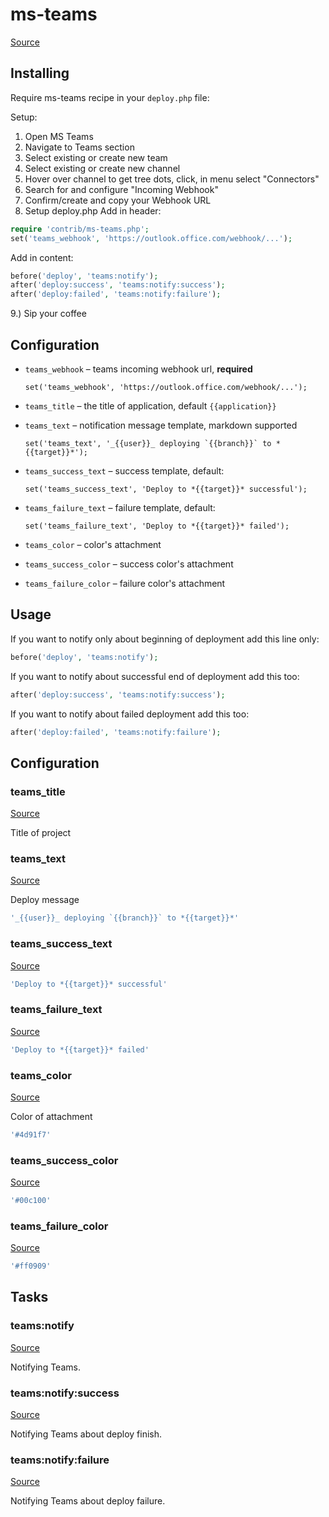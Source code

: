 <!-- DO NOT EDIT THIS FILE! -->
<!-- Instead edit contrib/ms-teams.php -->
<!-- Then run bin/docgen -->

# ms-teams

[Source](/contrib/ms-teams.php)


## Installing

Require ms-teams recipe in your `deploy.php` file:

Setup:
1. Open MS Teams
2. Navigate to Teams section
3. Select existing or create new team
4. Select existing or create new channel
5. Hover over channel to get tree dots, click, in menu select "Connectors"
6. Search for and configure "Incoming Webhook"
7. Confirm/create and copy your Webhook URL
8. Setup deploy.php
    Add in header:
```php
require 'contrib/ms-teams.php';
set('teams_webhook', 'https://outlook.office.com/webhook/...');
```
Add in content:
```php
before('deploy', 'teams:notify');
after('deploy:success', 'teams:notify:success');
after('deploy:failed', 'teams:notify:failure');
```
9.) Sip your coffee

## Configuration

- `teams_webhook` – teams incoming webhook url, **required**
  ```
  set('teams_webhook', 'https://outlook.office.com/webhook/...');
  ```
- `teams_title` – the title of application, default `{{application}}`
- `teams_text` – notification message template, markdown supported
  ```
  set('teams_text', '_{{user}}_ deploying `{{branch}}` to *{{target}}*');
  ```
- `teams_success_text` – success template, default:
  ```
  set('teams_success_text', 'Deploy to *{{target}}* successful');
  ```
- `teams_failure_text` – failure template, default:
  ```
  set('teams_failure_text', 'Deploy to *{{target}}* failed');
  ```

- `teams_color` – color's attachment
- `teams_success_color` – success color's attachment
- `teams_failure_color` – failure color's attachment

## Usage

If you want to notify only about beginning of deployment add this line only:

```php
before('deploy', 'teams:notify');
```

If you want to notify about successful end of deployment add this too:

```php
after('deploy:success', 'teams:notify:success');
```

If you want to notify about failed deployment add this too:

```php
after('deploy:failed', 'teams:notify:failure');
```



## Configuration
### teams_title
[Source](https://github.com/deployphp/deployer/blob/master/contrib/ms-teams.php#L78)

Title of project



### teams_text
[Source](https://github.com/deployphp/deployer/blob/master/contrib/ms-teams.php#L83)

Deploy message

```php title="Default value"
'_{{user}}_ deploying `{{branch}}` to *{{target}}*'
```


### teams_success_text
[Source](https://github.com/deployphp/deployer/blob/master/contrib/ms-teams.php#L84)



```php title="Default value"
'Deploy to *{{target}}* successful'
```


### teams_failure_text
[Source](https://github.com/deployphp/deployer/blob/master/contrib/ms-teams.php#L85)



```php title="Default value"
'Deploy to *{{target}}* failed'
```


### teams_color
[Source](https://github.com/deployphp/deployer/blob/master/contrib/ms-teams.php#L88)

Color of attachment

```php title="Default value"
'#4d91f7'
```


### teams_success_color
[Source](https://github.com/deployphp/deployer/blob/master/contrib/ms-teams.php#L89)



```php title="Default value"
'#00c100'
```


### teams_failure_color
[Source](https://github.com/deployphp/deployer/blob/master/contrib/ms-teams.php#L90)



```php title="Default value"
'#ff0909'
```



## Tasks

### teams:notify
[Source](https://github.com/deployphp/deployer/blob/master/contrib/ms-teams.php#L93)

Notifying Teams.




### teams:notify:success
[Source](https://github.com/deployphp/deployer/blob/master/contrib/ms-teams.php#L108)

Notifying Teams about deploy finish.




### teams:notify:failure
[Source](https://github.com/deployphp/deployer/blob/master/contrib/ms-teams.php#L123)

Notifying Teams about deploy failure.




